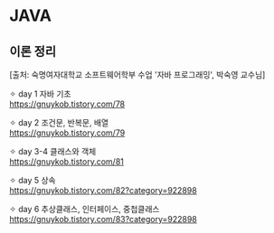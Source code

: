 # JAVA  
이론 정리
----------------------------------------  

[출처: 숙명여자대학교 소프트웨어학부 수업 '자바 프로그래밍', 박숙영 교수님]  

✧ day 1 자바 기초  
https://gnuykob.tistory.com/78

✧ day 2 조건문, 반복문, 배열  
https://gnuykob.tistory.com/79  

✧ day 3-4 클래스와 객체  
https://gnuykob.tistory.com/81  

✧ day 5 상속  
https://gnuykob.tistory.com/82?category=922898  

✧ day 6 추상클래스, 인터페이스, 중첩클래스    
https://gnuykob.tistory.com/83?category=922898
